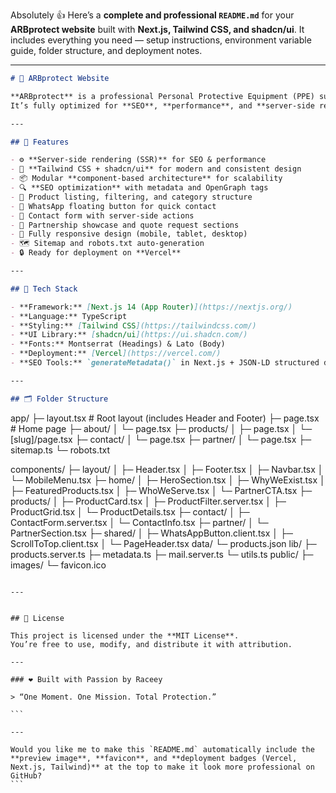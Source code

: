 Absolutely 👍 Here’s a **complete and professional `README.md`** for your **ARBprotect website** built with **Next.js, Tailwind CSS, and shadcn/ui**.
It includes everything you need — setup instructions, environment variable guide, folder structure, and deployment notes.

---

```markdown
# 🦺 ARBprotect Website

**ARBprotect** is a professional Personal Protective Equipment (PPE) supplier website built with **Next.js 14**, **TypeScript**, **Tailwind CSS**, and **shadcn/ui**.  
It’s fully optimized for **SEO**, **performance**, and **server-side rendering (SSR)** — making it fast, scalable, and production-ready.

---

## 🚀 Features

- ⚙️ **Server-side rendering (SSR)** for SEO & performance  
- 🎨 **Tailwind CSS + shadcn/ui** for modern and consistent design  
- 📦 Modular **component-based architecture** for scalability  
- 🔍 **SEO optimization** with metadata and OpenGraph tags  
- 🛒 Product listing, filtering, and category structure  
- 💬 WhatsApp floating button for quick contact  
- 📩 Contact form with server-side actions  
- 🤝 Partnership showcase and quote request sections  
- 📱 Fully responsive design (mobile, tablet, desktop)  
- 🗺️ Sitemap and robots.txt auto-generation  
- 🔒 Ready for deployment on **Vercel**

---

## 🧱 Tech Stack

- **Framework:** [Next.js 14 (App Router)](https://nextjs.org/)
- **Language:** TypeScript
- **Styling:** [Tailwind CSS](https://tailwindcss.com/)
- **UI Library:** [shadcn/ui](https://ui.shadcn.com/)
- **Fonts:** Montserrat (Headings) & Lato (Body)
- **Deployment:** [Vercel](https://vercel.com/)
- **SEO Tools:** `generateMetadata()` in Next.js + JSON-LD structured data

---

## 🗂️ Folder Structure

```

app/
├─ layout.tsx                # Root layout (includes Header and Footer)
├─ page.tsx                  # Home page
├─ about/
│   └─ page.tsx
├─ products/
│   ├─ page.tsx
│   └─ [slug]/page.tsx
├─ contact/
│   └─ page.tsx
├─ partner/
│   └─ page.tsx
├─ sitemap.ts
└─ robots.txt

components/
├─ layout/
│   ├─ Header.tsx
│   ├─ Footer.tsx
│   ├─ Navbar.tsx
│   └─ MobileMenu.tsx
├─ home/
│   ├─ HeroSection.tsx
│   ├─ WhyWeExist.tsx
│   ├─ FeaturedProducts.tsx
│   ├─ WhoWeServe.tsx
│   └─ PartnerCTA.tsx
├─ products/
│   ├─ ProductCard.tsx
│   ├─ ProductFilter.server.tsx
│   ├─ ProductGrid.tsx
│   └─ ProductDetails.tsx
├─ contact/
│   ├─ ContactForm.server.tsx
│   └─ ContactInfo.tsx
├─ partner/
│   └─ PartnerSection.tsx
├─ shared/
│   ├─ WhatsAppButton.client.tsx
│   ├─ ScrollToTop.client.tsx
│   └─ PageHeader.tsx
data/
└─ products.json
lib/
├─ products.server.ts
├─ metadata.ts
├─ mail.server.ts
└─ utils.ts
public/
├─ images/
└─ favicon.ico

````

---


## 🪪 License

This project is licensed under the **MIT License**.
You’re free to use, modify, and distribute it with attribution.

---

### ❤️ Built with Passion by Raceey

> “One Moment. One Mission. Total Protection.”

```

---

Would you like me to make this `README.md` automatically include the **preview image**, **favicon**, and **deployment badges (Vercel, Next.js, Tailwind)** at the top to make it look more professional on GitHub?
```
